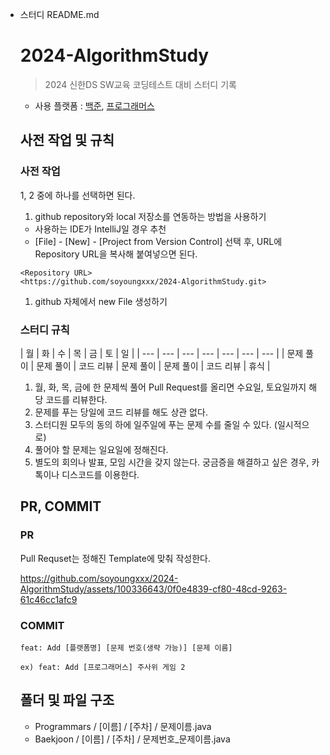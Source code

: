- 스터디 README.md

  # 2024-AlgorithmStudy

  > 2024 신한DS SW교육 코딩테스트 대비 스터디 기록
  >
    - 사용 플랫폼 : [백준](https://www.acmicpc.net/), [프로그래머스](https://programmers.co.kr/)

  ## 사전 작업 및 규칙

  ### 사전 작업

  1, 2 중에 하나를 선택하면 된다.

    1. github repository와 local 저장소를 연동하는 방법을 사용하기
    - 사용하는 IDE가 IntelliJ일 경우 추천
    - [File] - [New] - [Project from Version Control] 선택 후, URL에 Repository URL을 복사해 붙여넣으면 된다.

    ```
    <Repository URL>
    <https://github.com/soyoungxxx/2024-AlgorithmStudy.git>
    
    ```

    1. github 자체에서 new File 생성하기

  ### 스터디 규칙

  | 월 | 화 | 수 | 목 | 금 | 토 | 일 |
      | --- | --- | --- | --- | --- | --- | --- |
  | 문제 풀이 | 문제 풀이 | 코드 리뷰 | 문제 풀이 | 문제 풀이 | 코드 리뷰 | 휴식 |
    1. 월, 화, 목, 금에 한 문제씩 풀어 Pull Request를 올리면 수요일, 토요일까지 해당 코드를 리뷰한다.
    2. 문제를 푸는 당일에 코드 리뷰를 해도 상관 없다.
    3. 스터디원 모두의 동의 하에 일주일에 푸는 문제 수를 줄일 수 있다. (일시적으로)
    4. 풀어야 할 문제는 일요일에 정해진다.
    5. 별도의 회의나 발표, 모임 시간을 갖지 않는다. 궁금증을 해결하고 싶은 경우, 카톡이나 디스코드를 이용한다.

  ## PR, COMMIT

  ### PR

  Pull Requset는 정해진 Template에 맞춰 작성한다.

  https://github.com/soyoungxxx/2024-AlgorithmStudy/assets/100336643/0f0e4839-cf80-48cd-9263-61c46cc1afc9

  ### COMMIT

    ```
    feat: Add [플랫폼명] [문제 번호(생략 가능)] [문제 이름]
    
    ex) feat: Add [프로그래머스] 주사위 게임 2
    
    ```

  ## 폴더 및 파일 구조

    - Programmars / [이름] / [주차] / 문제이름.java <br>
    - Baekjoon / [이름] / [주차] / 문제번호_문제이름.java
